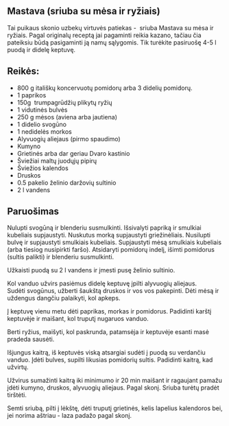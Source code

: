 ## Mastava (sriuba su mėsa ir ryžiais)

Tai puikaus skonio uzbekų virtuvės patiekas -  sriuba Mastava su mėsa ir ryžiais. Pagal originalų receptą jai pagaminti reikia kazano, tačiau čia pateiksiu būdą pasigaminti ją namų sąlygomis. Tik turėkite pasiruošę 4-5 l puodą ir didelę keptuvę.

## Reikės:
- 800 g itališkų koncervuotų pomidorų arba 3 didelių pomidorų. 
- 1 paprikos
- 150g  trumpagrūdžių plikytų ryžių
- 1 vidutinės bulvės
- 250 g mėsos (aviena arba jautiena)
- 1 didelio svogūno
- 1 nedidelės morkos
- Alyvuogių aliejaus (pirmo spaudimo)
- Kumyno
- Grietinės arba dar geriau Dvaro kastinio
- Šviežiai maltų juodųjų pipirų
- Šviežios kalendos
- Druskos
- 0.5 pakelio želinio daržovių sultinio
- 2 l vandens


## Paruošimas

Nulupti svogūną ir blenderiu susmulkinti. Išsivalyti papriką ir smulkiai kubeliais supjaustyti. Nuskutus morką supjaustyti griežinėliais. Nusilupti bulvę ir supjaustyti smulkiais kubeliais. Supjaustyti mėsą smulkiais kubeliais (arba tiesiog nusipirkti faršo). Atsidaryti pomidorų indelį, išimti pomidorus (sultis palikti) ir blenderiu susmulkinti. 


Užkaisti puodą su 2 l vandens ir įmesti pusę želinio sultinio. 

Kol vanduo užvirs pasiėmus didelę keptuvę įpilti alyvuogių aliejaus. Sudėti svogūnus, užberti šaukštą druskos ir vos vos pakepinti. Dėti mėsą ir uždengus dangčiu palaikyti, kol apkeps.

Į keptuvę vienu metu dėti paprikas, morkas ir pomidorus. Padidinti karštį keptuvėje ir maišant, kol truputį nugaruos vanduo.

Berti ryžius, maišyti, kol paskrunda, patamsėja ir keptuvėje esanti masė pradeda sausėti.

Išjungus kaitrą, iš keptuvės viską atsargiai sudėti į puodą su verdančiu vanduo. Įdėti bulves, supilti likusias pomidorių sultis. Padidinti kaitrą, kad užvirtų. 

Užvirus sumažinti kaitrą iki minimumo ir 20 min maišant ir ragaujant pamažu įdėti kumyno, druskos, alyvuogių aliejaus. Pagal skonį. Sriuba turėtų pradėt tirštėti.

Semti sriubą, pilti į lėkštę, dėti truputį grietinės, kelis lapelius kalendoros bei, jei norima aštriau - laza padažo pagal skonį.
